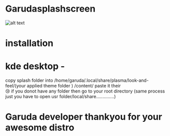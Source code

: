 # Garudasplashscreen
![alt text](https://github.com/jacksparrow2040/Garudasplashscreen/blob/main/look.png)
# installation 
# kde desktop - 
copy splash folder into  /home/garuda/.local/share/plasma/look-and-feel/(your applied theme folder ) /content/
paste it their  
😢
if you donot have any folder then  go to your root directory (same process just you have to open usr folder/local/share..............)



# Garuda developer thankyou  for your awesome distro 
